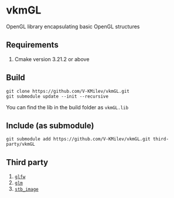 # vkmGL
OpenGL library encapsulating basic OpenGL structures 

## Requirements
1. Cmake version 3.21.2 or above

## Build
```
git clone https://github.com/V-KMilev/vkmGL.git
git submodule update --init --recursive
```
You can find the lib in the build folder as `vkmGL.lib`

## Include (as submodule)
```
git submodule add https://github.com/V-KMilev/vkmGL.git third-party/vkmGL
```

## Third party
1. [`glfw`](https://github.com/glfw/glfw)
2. [`glm`](https://github.com/g-truc/glm)
3. [`stb_image`](https://github.com/nothings/stb)
